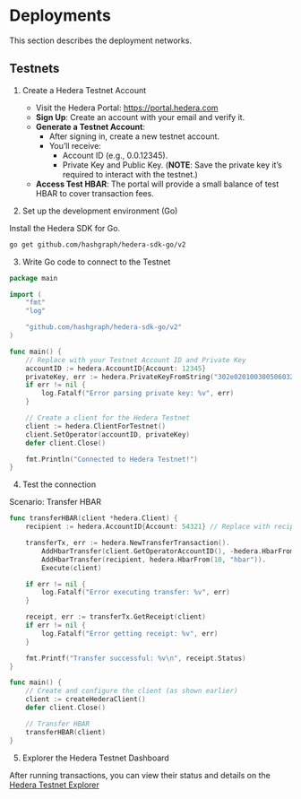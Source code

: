 # Deployments

This section describes the deployment networks.

## Testnets

1. Create a Hedera Testnet Account
    * Visit the Hedera Portal: https://portal.hedera.com
    * **Sign Up**: Create an account with your email and verify it.
    * **Generate a Testnet Account**:
        * After signing in, create a new testnet account.
        * You’ll receive:
            * Account ID (e.g., 0.0.12345).
            * Private Key and Public Key. (**NOTE**: Save the private key it’s required to interact with the testnet.)
    * **Access Test HBAR**: The portal will provide a small balance of test HBAR to cover transaction fees.

2. Set up the development environment (Go)

Install the Hedera SDK for Go.

```sh
go get github.com/hashgraph/hedera-sdk-go/v2
```

3. Write Go code to connect to the Testnet

```go
package main

import (
	"fmt"
	"log"

	"github.com/hashgraph/hedera-sdk-go/v2"
)

func main() {
	// Replace with your Testnet Account ID and Private Key
	accountID := hedera.AccountID{Account: 12345}
	privateKey, err := hedera.PrivateKeyFromString("302e020100300506032b657004220420...") // Replace with your private key
	if err != nil {
		log.Fatalf("Error parsing private key: %v", err)
	}

	// Create a client for the Hedera Testnet
	client := hedera.ClientForTestnet()
	client.SetOperator(accountID, privateKey)
	defer client.Close()

	fmt.Println("Connected to Hedera Testnet!")
}
```

4. Test the connection

Scenario: Transfer HBAR
```go
func transferHBAR(client *hedera.Client) {
	recipient := hedera.AccountID{Account: 54321} // Replace with recipient account ID

	transferTx, err := hedera.NewTransferTransaction().
		AddHbarTransfer(client.GetOperatorAccountID(), -hedera.HbarFrom(10, "hbar")). // Deduct 10 HBAR
		AddHbarTransfer(recipient, hedera.HbarFrom(10, "hbar")).                     // Add 10 HBAR
		Execute(client)

	if err != nil {
		log.Fatalf("Error executing transfer: %v", err)
	}

	receipt, err := transferTx.GetReceipt(client)
	if err != nil {
		log.Fatalf("Error getting receipt: %v", err)
	}

	fmt.Printf("Transfer successful: %v\n", receipt.Status)
}

func main() {
	// Create and configure the client (as shown earlier)
	client := createHederaClient()
	defer client.Close()

	// Transfer HBAR
	transferHBAR(client)
}
```

5. Explorer the Hedera Testnet Dashboard

After running transactions, you can view their status and details on the [Hedera Testnet Explorer](https://hashscan.io/testnet)